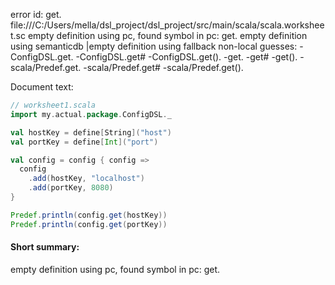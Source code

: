 error id: get.
file:///C:/Users/mella/dsl_project/dsl_project/src/main/scala/scala.worksheet.sc
empty definition using pc, found symbol in pc: get.
empty definition using semanticdb
|empty definition using fallback
non-local guesses:
	 -ConfigDSL.get.
	 -ConfigDSL.get#
	 -ConfigDSL.get().
	 -get.
	 -get#
	 -get().
	 -scala/Predef.get.
	 -scala/Predef.get#
	 -scala/Predef.get().

Document text:

```scala
// worksheet1.scala
import my.actual.package.ConfigDSL._

val hostKey = define[String]("host")
val portKey = define[Int]("port")

val config = config { config =>
  config
    .add(hostKey, "localhost")
    .add(portKey, 8080)
}

Predef.println(config.get(hostKey))  
Predef.println(config.get(portKey))

```

#### Short summary: 

empty definition using pc, found symbol in pc: get.